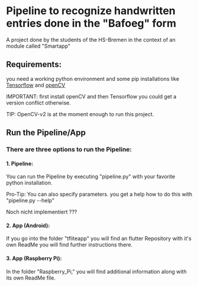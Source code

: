 # Pipeline to recognize handwritten entries done in the "Bafoeg" form

A project done by the students of the HS-Bremen in the context of an module called "Smartapp"

## Requirements:

you need a working python environment and some pip installations like [Tensorflow](https://www.tensorflow.org/install) and [openCV](https://keras.io/keras_cv/#keras-3-installation)

IMPORTANT: first install openCV and then Tensorflow you could get a version conflict otherwise. 

TIP: OpenCV-v2 is at the moment enough to run this project. 

## Run the Pipeline/App

### There are three options to run the Pipeline:

#### 1. Pipeline:

You can run the Pipeline by executing "pipeline.py" with your favorite python installation.

Pro-Tip: You can also specify parameters. you get a help how to do this with "pipeline.py --help"

Noch nicht implementiert ???

#### 2. App (Android):

If you go into the folder "tfliteapp" you will find an flutter Repository with it's own ReadMe you will find further instructions there. 

#### 3. App (Raspberry Pi):
In the folder "Raspberry_Pi," you will find additional information along with its own ReadMe file.
